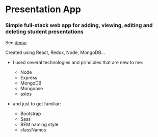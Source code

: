 # Presentation App

### Simple full-stack web app for adding, viewing, editing and deleting student presentations 

See [demo]()

Created using React, Redux, Node, MongoDB...

- I used several technologies and principles that are new to me:
    * Node
    * Express
    * MongoDB
    * Mongoose
    * axios

- and just to get familiar:
    * Bootstrap
    * Sass
    * BEM naming style
    * classNames